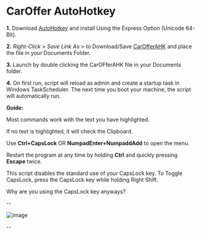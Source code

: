 # CarOffer AutoHotkey

**1.** Download [AutoHotkey](https://www.autohotkey.com/download/ahk-install.exe) and install Using the Express Option (Unicode 64-Bit).  

**2.** *Right-Click* > *Save Link As* > to Download/Save [CarOfferAHK](https://github.com/TyGreenyy/CarOfferAHK/raw/main/CarOfferAHK.ahk) and place the file in your Documents Folder. 

**3.** Launch by double clicking the CarOFferAHK file in your Documents folder. 

**4.** On first run, script will reload as admin and create a startup task in Windows TaskScheduler. The next time you boot your machine, the script will automatically run. 


**Guide:** 

  Most commands work with the text you have highlighted. 
  
  If no text is highlighted, it will check the Clipboard. 
 
  Use **Ctrl+CapsLock** OR **NumpadEnter+NumpaddAdd** to open the menu.
  
  Restart the program at any time by holding **Ctrl** and quickly pressing **Escape** twice.

  This script disables the standard use of your CapsLock key. To Toggle CapsLock, press the CapsLock key while holding Right Shift. 
  
  Why are you using the CapsLock key anyways?
  
-- 
  
![image](https://user-images.githubusercontent.com/56348646/118030381-d5173b80-b32a-11eb-8ba9-2c830d1c628f.png)


--
